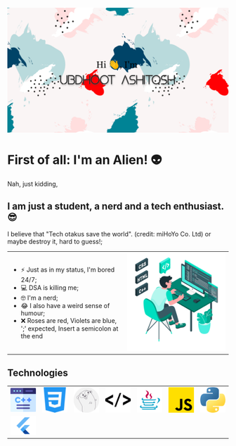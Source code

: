 ![alt image](./github.png)

# First of all: I'm an Alien! 👽
Nah, just kidding,

## I am just a student, a nerd and a tech enthusiast. 😎
I believe that "Tech otakus save the world". (credit: miHoYo Co. Ltd)
or maybe destroy it, hard to guess!;

<table>
  <tr>
    <td> 
      <ul>
        <li> ⚡ Just as in my status, I'm bored 24/7; </li>
        <li> 💻 DSA is killing me;</li>
        <li> 🤓 I'm a nerd;</li>
        <li> 😂 I also have a weird sense of humour;</li>
        <li> ❌ Roses are red, Violets are blue, ';' expected, Insert a semicolon at the end</li>
      </ul>
    </td>
    <td> <img src="./Freepik_illustration.png" width="600"</td>
  </tr>
 </table>


## Technologies
<table>
  <tr>
    <td> <img src="./c-.png"></td>
    <td> <img src="./css-3.png"></td>
    <td> <img src="./go-lang.png"></td>
    <td> <img src="./html-coding.png"></td>
    <td> <img src="./java.png"></td>
    <td> <img src="./js.png"></td>
    <td> <img src="./python.png"></td>
  </tr>
  <tr>
    <td> <img src="./Flutter.png" width="100"></td>
  </tr>
</table>

